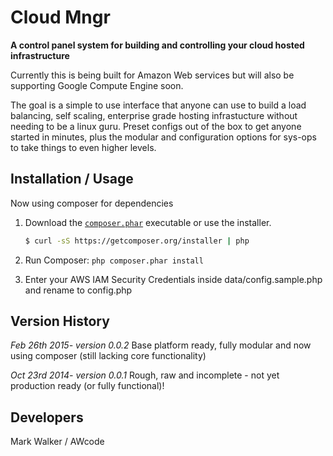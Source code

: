 Cloud Mngr
==============

**A control panel system for building and controlling your cloud hosted infrastructure**

Currently this is being built for Amazon Web services but will also be supporting Google Compute Engine soon.

The goal is a simple to use interface that anyone can use to build a load balancing, self scaling, enterprise grade hosting infrastucture without needing to be a linux guru.
Preset configs out of the box to get anyone started in minutes, plus the modular and configuration options for sys-ops to take things to even higher levels.

Installation / Usage
--------------------
Now using composer for dependencies

1. Download the [`composer.phar`](https://getcomposer.org/composer.phar) executable or use the installer.

    ``` sh
    $ curl -sS https://getcomposer.org/installer | php
    ```
2. Run Composer: `php composer.phar install`
3. Enter your AWS IAM Security Credentials inside data/config.sample.php and rename to config.php

Version History
---------------
*Feb 26th 2015- version 0.0.2*
Base platform ready, fully modular and now using composer (still lacking core functionality)

*Oct 23rd 2014- version 0.0.1*
Rough, raw and incomplete - not yet production ready (or fully functional)!

Developers
----------
Mark Walker / AWcode
